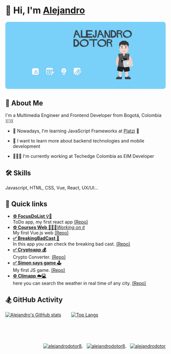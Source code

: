 👋 Hi, I'm [Alejandro](https://linktr.ee/alejandrodotor8)
==========================
![me](https://raw.githubusercontent.com/alejandrodotor8/alejandrodotor8/master/img/portada.png)

## 🚀 About Me
I'm a Multimedia Engineer and Frontend Developer from Bogotá, Colombia 🇨🇴

* 🧠 Nowadays, I'm learning JavaScript Frameworks at [Platzi](https://platzi.com/p/alejandrodotor8/) 💚 

* 🌱 I want to learn more about backend technologies and mobile development

* 👨🏻‍💻 I'm currently working at Techedge Colombia as EIM Developer


## 🛠 Skills
Javascript, HTML, CSS, Vue, React, UX/UI...


## 💼 Quick links

*   [**⚙️ FocusDoList 💡🔖**](https://focusdolist.netlify.app/)  
    ToDo app, my first react app [(Repo)](https://github.com/alejandrodotor8/FocusDoList)
*   [**⚙️ Courses Web 🧑🏽‍💻**_Working on it_](https://vue-courses-app.netlify.app/)  
    My first Vue.js web [(Repo)](https://github.com/alejandrodotor8/Vue-courses-App)
*   [**✅ BreakingBadCast 🧪**](https://breakingbadcast-app.netlify.app/)  
    In this app you can check the breaking bad cast. [(Repo)](https://github.com/alejandrodotor8/BreakingBadCast)
*   [**✅ Cryptoapp 💰**](https://crypto-app-converter.netlify.app/)  
    Crypto Converter. [(Repo)](https://github.com/alejandrodotor8/Cryptoapp)
*   [**✅ Simon says game 🕹️**](https://simon-says-game.netlify.app/)  
    My first JS game. [(Repo)](https://github.com/alejandrodotor8/simonsays-game)
*   [**⚙️ Climapp ☁️💻**](https://clima-web.netlify.app/)  
    here you can search the weather in real time of any city. [(Repo)](https://github.com/alejandrodotor8/Climapp)
    
## 🏂 GitHub Activity

[![Alejandro's GitHub stats](https://github-readme-stats.vercel.app/api?username=alejandrodotor8&show_icons=true&hide=issues)](https://github.com/alejandrodotor8/github-readme-stats)&nbsp;&nbsp;&nbsp;&nbsp;&nbsp;&nbsp;&nbsp;
[![Top Langs](https://github-readme-stats.vercel.app/api/top-langs/?username=alejandrodotor8&layout=compact&theme=buefy)](https://github.com/alejandrodotor8/github-readme-stats)

<br><br><br>
<p align="right">
  <a href="https://www.linkedin.com/in/alejandrodotor8/" target="_blank">
    <img align="center" src="https://cdn.jsdelivr.net/npm/simple-icons@3.0.1/icons/linkedin.svg" alt="alejandrodotor8" height="28px" width="28px" />
  </a>
  &nbsp&nbsp
  <a href="https://www.behance.net/alejandrodotor8" target="_blank">
    <img align="center" src="https://cdn.jsdelivr.net/npm/simple-icons@3.0.1/icons/behance.svg" alt="alejandrodotor8" height="35px" width="35px" />
  </a>
  &nbsp&nbsp
  <a href="https://www.instagram.com/alejandrodotor8/" target="_blank">
    <img align="center" src="https://cdn.jsdelivr.net/npm/simple-icons@3.0.1/icons/instagram.svg" alt="alejandrodotor" height="28px" width="28px" />
  </a>
</p>
